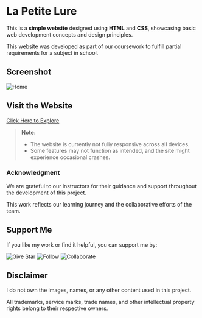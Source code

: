 # La Petite Lure

This is a **simple website** designed using **HTML** and **CSS**, showcasing basic web development concepts and design principles. 

This website was developed as part of our coursework to fulfill partial requirements for a subject in school.

## Screenshot
![Home](https://github.com/user-attachments/assets/8d7f327b-16ab-4acf-bfba-74c7f98dac62)

## Visit the Website
[Click Here to Explore]()

> **Note:**  
> - The website is currently not fully responsive across all devices.  
> - Some features may not function as intended, and the site might experience occasional crashes.

### Acknowledgment  
We are grateful to our instructors for their guidance and support throughout the development of this project. 

This work reflects our learning journey and the collaborative efforts of the team.

## Support Me
If you like my work or find it helpful, you can support me by:

![Give Star](https://img.shields.io/badge/Give%20⭐️-F7DF1E?style=for-the-badge&logo=github&logoColor=black)
![Follow](https://img.shields.io/badge/Follow-1DA1F2?style=for-the-badge&logo=twitter&logoColor=white)
![Collaborate](https://img.shields.io/badge/Collaborate-6CC24A?style=for-the-badge&logo=githubactions&logoColor=white)

## Disclaimer  
I do not own the images, names, or any other content used in this project.  

All trademarks, service marks, trade names, and other intellectual property rights belong to their respective owners.  
